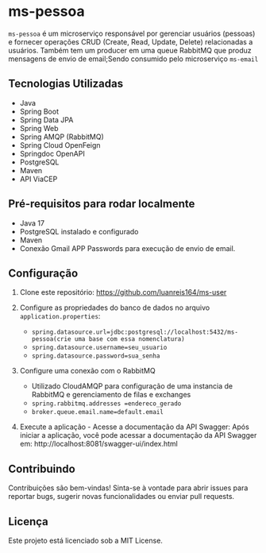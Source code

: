 # ms-pessoa

`ms-pessoa` é um microserviço responsável por gerenciar usuários (pessoas) e fornecer operações CRUD (Create, Read, Update, Delete) relacionadas a usuários. Também tem um producer em uma queue RabbitMQ que produz mensagens de envio de email;Sendo consumido pelo microserviço `ms-email`

## Tecnologias Utilizadas

- Java
- Spring Boot
- Spring Data JPA
- Spring Web
- Spring AMQP (RabbitMQ)
- Spring Cloud OpenFeign
- Springdoc OpenAPI
- PostgreSQL
- Maven
- API ViaCEP

## Pré-requisitos para rodar localmente

- Java 17
- PostgreSQL instalado e configurado
- Maven
- Conexão Gmail APP Passwords para execução de envio de email.

## Configuração

1. Clone este repositório:
   https://github.com/luanreis164/ms-user
2. Configure as propriedades do banco de dados no arquivo `application.properties`:

   - `spring.datasource.url=jdbc:postgresql://localhost:5432/ms-pessoa(crie uma base com essa nomenclatura)`
   - `spring.datasource.username=seu_usuario`
   - `spring.datasource.password=sua_senha`
   
3. Configure uma conexão com o RabbitMQ
    - Utilizado CloudAMQP para configuração de uma instancia de RabbitMQ e gerenciamento de filas e exchanges
    - `spring.rabbitmq.addresses =endereco_gerado`
    - `broker.queue.email.name=default.email`
4. Execute a aplicação -  Acesse a documentação da API Swagger:
   Após iniciar a aplicação, você pode acessar a documentação da API Swagger em:
   http://localhost:8081/swagger-ui/index.html

## Contribuindo
Contribuições são bem-vindas! Sinta-se à vontade para abrir issues para reportar bugs, sugerir novas funcionalidades ou enviar pull requests.

## Licença
Este projeto está licenciado sob a MIT License.
